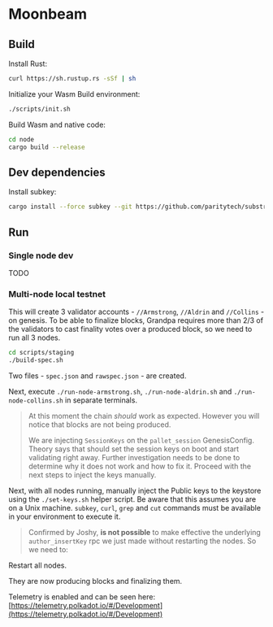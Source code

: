 
# Moonbeam

## Build

Install Rust:

```bash
curl https://sh.rustup.rs -sSf | sh
```

Initialize your Wasm Build environment:

```bash
./scripts/init.sh
```

Build Wasm and native code:

```bash
cd node
cargo build --release
```
## Dev dependencies

Install subkey:
```bash
cargo install --force subkey --git https://github.com/paritytech/substrate
```


## Run

### Single node dev

TODO

### Multi-node local testnet

This will create 3 validator accounts - `//Armstrong`, `//Aldrin` and `//Collins` - on genesis. To be able to finalize blocks, Grandpa requires more than 2/3 of the validators to cast finality votes over a produced block, so we need to run all 3 nodes.

```bash
cd scripts/staging
./build-spec.sh
```
Two files - `spec.json` and `rawspec.json` - are created.

Next, execute `./run-node-armstrong.sh`, `./run-node-aldrin.sh` and `./run-node-collins.sh` in separate terminals.

> At this moment the chain *should* work as expected. However you will notice that blocks are not being produced. 
> 
> We are injecting `SessionKeys` on the `pallet_session` GenesisConfig. Theory says that should set the session keys on boot and start validating right away. Further investigation needs to be done to determine why it does not work and how to fix it. Proceed with the next steps to inject the keys manually.

Next, with all nodes running, manually inject the Public keys to the keystore using the `./set-keys.sh` helper script. Be aware that this assumes you are on a Unix machine. `subkey`, `curl`, `grep` and `cut` commands must be available in your environment to execute it.

> Confirmed by Joshy, **is not possible** to make effective the underlying `author_insertKey` rpc we just made without restarting the nodes. So we need to:

Restart all nodes.

They are now producing blocks and finalizing them.

Telemetry is enabled and can be seen here:
[https://telemetry.polkadot.io/#/Development](https://telemetry.polkadot.io/#/Development)


